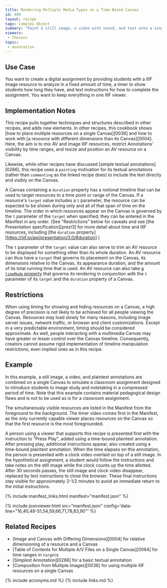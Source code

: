```yaml
---
title: Rendering Multiple Media Types on a Time-Based Canvas
id: 499
layout: recipe
tags: Complex Object
summary: "Paint a still image, a video with sound, and text onto a single Canvas"
viewers:
 - Theseus
topic: 
 - annotation
---
```


## Use Case

You want to create a digital assignment by providing students with a IIIF image resource to analyze in a fixed amount of time, a timer to show students how long they have, and text instructions for how to complete the assignment. You want to keep everything in one IIIF viewer.

## Implementation Notes

This recipe pulls together techniques and structures described in other recipes, and adds new elements. In other recipes, this cookbook shows [how to place multiple resources on a single Canvas][0036] and how to work with [a resource with different dimensions than its Canvas][0004]. Here, the aim is to mix AV and image IIIF resources, restrict Annotations' visibility by time ranges, and resize and position an AV resource on a Canvas.

Likewise, while other recipes have discussed [simple textual annotations][0266], this recipe uses a `painting` motivation for its textual annotations (rather than `commenting` as the linked recipe does) to include the text directly and visibly on the Canvas.

A Canvas containing a `duration` property has a notional timeline that can be used to target resources to a time point or range of the Canvas. If a resource's `target` value includes a `t` parameter, the resource can be expected to be shown during only and all of that span of time on the timeline. The order in which resources appear on the Canvas is governed by the `t` parameter of the `target` when specified; they can be entered in the Manifest in any order. (See "Restrictions" below for caveats and see [the Presentation specification][prezi3] for more detail about time and IIIF resources, including [the `duration` property][https://iiif.io/api/presentation/3.0/#duration].)

The `t` parameter of the `target` value can also serve to trim an AV resource to be displayed for something other than its whole duration. An AV resource can thus have a `target` that governs its placement on the Canvas, its dimensions relative to the Canvas, its appearance duration, and the amount of its total running time that is used. An AV resource can also take [a `timeMode` property](https://iiif.io/api/presentation/3.0/#timemode) that governs its rendering in conjunction with the `t` parameter of its `target` and the `duration` property of a Canvas.

## Restrictions

When using timing for showing and hiding resources on a Canvas, a high degree of precision is not likely to be achieved for all people viewing the Canvas. Resources may load slowly for many reasons, including image server issues, network traffic, or browser and client customizations. Except in a very predictable environment, timing should be considered approximate. As well, people interacting with a multimedia Canvas may have greater or lesser control over the Canvas timeline. Consequently, creators cannot assume rigid implementation of timeline manipulation restrictions, even implied ones as in this recipe.

## Example

In this example, a still image, a video, and plaintext annotations are combined on a single Canvas to simulate a classroom assignment designed to introduce students to image study and notetaking in a compressed period of time. Note that this example contains material pedagogical design flaws and is not to be used as is for a classroom assignment.

The simultaneously visible resources are listed in the Manifest from the foreground to the background. The timer video comes first in the Manifest, as the only currently capable viewer places resources on the Canvas so that the first resource is the most foregrounded.

A person using a viewer that supports this recipe is presented first with the instruction to "Press Play", added using a time-bound plaintext annotation. After pressing play, additional instructions appear, also created using a time-bound plaintext annotation. When the time elapses on this annotation, the person is presented with a clock video overlaid on top of a still image. In the hypothetical assignment, a student would follow the instructions and take notes on the still image while the clock counts up the time allotted. After 30 seconds passes, the still image and clock video disappear, replaced by text instructions to close the browser. These final instructions stay visible for approximately 2-1/2 minutes to avoid an immediate return to the initial instructions.

{% include manifest_links.html manifest="manifest.json" %}

{% include jsonviewer.html src="manifest.json" config='data-line="16,40,49-51,54,59,66,71,78,83,90"' %}

## Related Recipes

* [Image and Canvas with Differing Dimensions][0004] for relative dimensioning of a resource and a Canvas
* [Table of Contents for Multiple A/V Files on a Single Canvas][0064] for time ranges in `target`s
* [Simplest Annotation][0266] for a basic textual annotation
* [Composition from Multiple Images][0036] for using multiple IIIF resources on a single Canvas

{% include acronyms.md %}
{% include links.md %}

